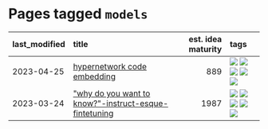 # Pages tagged `models`

|last_modified|title|est. idea maturity|tags
|:---|:---|---:|:---|
|2023-04-25|[hypernetwork code embedding](../hypernetwork_embedding_for_code.md)|889|[![](https://img.shields.io/badge/tag-embeddings-926797)](../tags/embeddings.md) [![](https://img.shields.io/badge/tag-llm-4072a1)](../tags/llm.md) [![](https://img.shields.io/badge/tag-machinelearning-e2ec85)](../tags/machinelearning.md) [![](https://img.shields.io/badge/tag-models-7a169c)](../tags/models.md) [![](https://img.shields.io/badge/tag-nlp-a68128)](../tags/nlp.md)|
|2023-03-24|["why do you want to know?"-instruct-esque-fintetuning](../whydoyouwantoknow.md)|1987|[![](https://img.shields.io/badge/tag-aiethics-9a9fc4)](../tags/aiethics.md) [![](https://img.shields.io/badge/tag-alignment-29349d)](../tags/alignment.md) [![](https://img.shields.io/badge/tag-dialogue-82f6b0)](../tags/dialogue.md) [![](https://img.shields.io/badge/tag-models-7a169c)](../tags/models.md) [![](https://img.shields.io/badge/tag-wip-97a75e)](../tags/wip.md)|